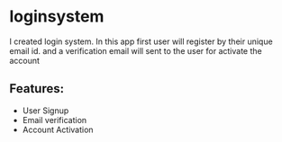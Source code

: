 # loginsystem
I created login system. In this app first user will register by their unique email id. and a verification email will sent to the user for activate the account

## Features:
- User Signup
- Email verification
- Account Activation
